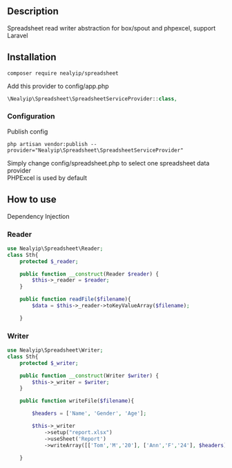 ## Description ##
Spreadsheet read writer abstraction for box/spout and phpexcel, support Laravel

## Installation ##
```
composer require nealyip/spreadsheet
```
Add this provider to config/app.php
```php
\Nealyip\Spreadsheet\SpreadsheetServiceProvider::class,
```

### Configuration ##

Publish config

```
php artisan vendor:publish --provider="Nealyip\Spreadsheet\SpreadsheetServiceProvider"
```

Simply change config/spreadsheet.php to select one spreadsheet data provider  
PHPExcel is used by default


## How to use ##
Dependency Injection

### Reader ###
```php
use Nealyip\Spreadsheet\Reader;
class Sth{
    protected $_reader;

    public function __construct(Reader $reader) {
        $this->_reader = $reader;
    }

    public function readFile($filename){
        $data = $this->_reader->toKeyValueArray($filename);

    }
```

### Writer ###

```php
use Nealyip\Spreadsheet\Writer;
class Sth{
    protected $_writer;

    public function __construct(Writer $writer) {
        $this->_writer = $writer;
    }

    public function writeFile($filename){

        $headers = ['Name', 'Gender', 'Age'];

        $this->_writer
            ->setup("report.xlsx")
            ->useSheet('Report')
            ->writeArray([['Tom','M','20'], ['Ann','F','24'], $headers);

    }
```



